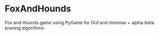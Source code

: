 # FoxAndHounds
Fox and Hounds game using PyGame for GUI and minimax + alpha-beta pruning algorithms. 
